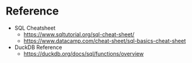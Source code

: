 # Reference

- SQL Cheatsheet
  - https://www.sqltutorial.org/sql-cheat-sheet/
  - https://www.datacamp.com/cheat-sheet/sql-basics-cheat-sheet
- DuckDB Reference
  - https://duckdb.org/docs/sql/functions/overview
